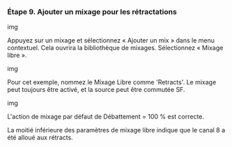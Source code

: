 ### Étape 9. Ajouter un mixage pour les rétractations

img

Appuyez sur un mixage et sélectionnez « Ajouter un mix » dans le menu contextuel. Cela ouvrira la bibliothèque de mixages. Sélectionnez « Mixage libre ».

img

Pour cet exemple, nommez le Mixage Libre comme 'Retracts'. Le mixage peut toujours être activé, et la source peut être commutée SF.

img

L'action de mixage par défaut de Débattement = 100 % est correcte.

La moitié inférieure des paramètres de mixage libre indique que le canal 8 a été alloué aux rétracts.